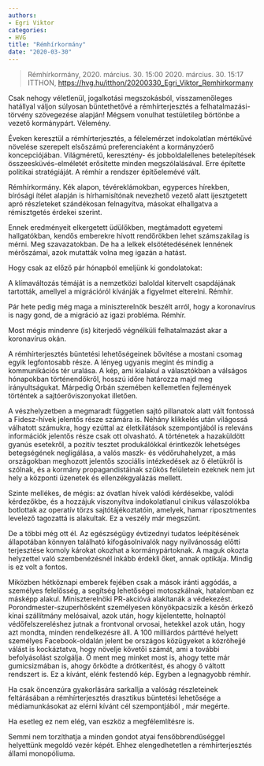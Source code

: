 ```yaml
---
authors: 
- Egri Viktor
categories: 
- HVG
title: "Rémhírkormány"
date: "2020-03-30"
---
```

 
> Rémhírkormány, 2020. március. 30. 15:00 2020. március. 30. 15:17 ITTHON, https://hvg.hu/itthon/20200330_Egri_Viktor_Remhirkormany

Csak nehogy véletlenül, jogalkotási megszokásból, visszamenőleges hatállyal váljon súlyosan büntethetővé a rémhírterjesztés a felhatalmazási-törvény szövegezése alapján! Mégsem vonulhat testületileg börtönbe a vezető kormánypárt. Vélemény.

Éveken keresztül a rémhírterjesztés, a félelemérzet indokolatlan mértékűvé növelése szerepelt elsőszámú preferenciaként a kormányzóerő koncepciójában. Világméretű, keresztény- és jobboldalellenes betelepítések összeesküvés-elméletét erősítette minden megszólalásával. Erre építette politikai stratégiáját. A rémhír a rendszer építőelemévé vált.

Rémhírkormány. Kék alapon, tévéreklámokban, egyperces hírekben, bírósági ítélet alapján is hírhamisítónak nevezhető vezető alatt ijesztgetett apró részleteket szándékosan felnagyítva, másokat elhallgatva a rémisztgetés érdekei szerint.

Ennek eredményeit elkergetett üdülőkben, megtámadott egyetemi hallgatókban, kendős emberekre hívott rendőrökben lehet számszakilag is mérni. Meg szavazatokban. De ha a lelkek elsötétedésének lennének mérőszámai, azok mutatták volna meg igazán a hatást.

Hogy csak az előző pár hónapból emeljünk ki gondolatokat:

A klímaváltozás témáját is a nemzetközi baloldal kitervelt csapdájának tartották, amellyel a migrációról kívánják a figyelmet elterelni. Rémhír.

Pár hete pedig még maga a miniszterelnök beszélt arról, hogy a koronavírus is nagy gond, de a migráció az igazi probléma. Rémhír.

Most mégis mindenre (is) kiterjedő végnélküli felhatalmazást akar a koronavírus okán.

A rémhírterjesztés büntetési lehetőségeinek bővítése a mostani csomag egyik legfontosabb része. A lényeg ugyanis megint és mindig a kommunikációs tér uralása. A kép, ami kialakul a választókban a válságos hónapokban történendőkről, hosszú időre határozza majd meg irányultságukat. Márpedig Orbán szemében kellemetlen fejlemények történtek a sajtóerőviszonyokat illetően.

A vészhelyzetben a megmaradt független sajtó pillanatok alatt vált fontossá a Fidesz-hívek jelentős része számára is. Néhány klikkelés után világossá válhatott számukra, hogy ezúttal az életkilátások szempontjából is releváns információk jelentős része csak ott olvasható. A történetek a hazaküldött gyanús esetekről, a pozitív tesztet produkálókkal érintkezők lehetséges betegségének negligálása, a valós maszk- és védőruhahelyzet, a más országokban meghozott jelentős szociális intézkedések az ő életükről is szólnak, és a kormány propagandistáinak szűkös felületein ezeknek nem jut hely a központi üzenetek és ellenzékgyalázás mellett.

Szinte mellékes, de mégis: az óvatlan hívek valódi kérdésekbe, valódi kérdezőkbe, és a hozzájuk viszonyítva indokolatlanul cinikus válaszolókba botlottak az operatív törzs sajtótájékoztatóin, amelyek, hamar riposztmentes levelező tagozattá is alakultak. Ez a veszély már megszűnt.

De a többi még ott él. Az egészségügy évtizednyi tudatos leépítésének állapotában könnyen található kifogásolnivalók nagy nyilvánosság előtti terjesztése komoly károkat okozhat a kormánypártoknak. A maguk okozta helyzettel való szembenézésnél inkább érdekli őket, annak optikája. Mindig is ez volt a fontos.

Miközben hétköznapi emberek fejében csak a mások iránti aggódás, a személyes felelősség, a segítség lehetőségei motoszkálnak, hatalomban ez másképp alakul. Miniszterelnöki PR-akcióvá alakítanák a védekezést. Porondmester-szuperhősként személyesen könyökpacsizik a későn érkező kínai szállítmány melósaival, azok után, hogy kijelentette, holnaptól védőfelszereléshez jutnak a frontvonal orvosai, hetekkel azok után, hogy azt mondta, minden rendelkezésre áll. A 100 milliárdos párttévé helyett személyes Facebook-oldalán jelent be országos közügyeket a közröhejjé válást is kockáztatva, hogy növelje követői számát, ami a további befolyásolást szolgálja. Ő ment meg minket most is, ahogy tette már gumicsizmában is, ahogy őrködte a drótkerítést, és ahogy ő váltott rendszert is. Ez a kívánt, elénk festendő kép. Egyben a legnagyobb rémhír.

Ha csak öncenzúra gyakorlására sarkallja a valóság részleteinek feltárásában a rémhírterjesztés drasztikus büntetési lehetősége a médiamunkásokat  az elérni kívánt cél szempontjából , már megérte.

Ha esetleg ez nem elég, van eszköz a megfélemlítésre is.

Semmi nem torzíthatja a minden gondot atyai fensőbbrendűséggel helyettünk megoldó vezér képét. Ehhez elengedhetetlen a rémhírterjesztés állami monopóliuma.
